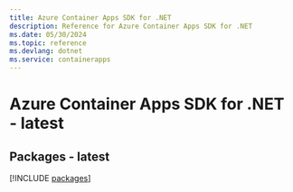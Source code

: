 ```yaml
---
title: Azure Container Apps SDK for .NET
description: Reference for Azure Container Apps SDK for .NET
ms.date: 05/30/2024
ms.topic: reference
ms.devlang: dotnet
ms.service: containerapps
---
```

# Azure Container Apps SDK for .NET - latest
## Packages - latest
[!INCLUDE [packages](container-apps-index.md)]